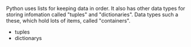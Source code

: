 Python uses lists for keeping data in order. It also has other data types for storing  infomation called "tuples" and "dictionaries". Data types such a these, which hold lots of items, called "containers".

-  tuples
- dictionarys
